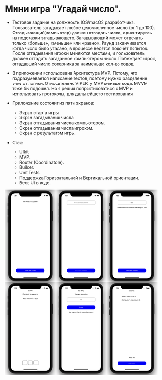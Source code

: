 # Мини игра "Угадай число".

- Тестовое задание на должность IOS/macOS разработчика.
    Пользователь загадывает любое целочисленное число (от 1 до 100). Отгадывающий(компьютер) должен отгадать число, ориентируясь на подсказки загадывающего. Загадывающий может отвечать только «больше», «меньше» или «равно». Раунд заканчивается когда число было угадано, в процессе ведётся подсчёт попыток. После отгадывания игроки меняются местами, и пользователь должен отгадать загаданное компьютером число. Побеждает игрок, отгадавший число соперника за наименьше кол-во ходов.
    
- В приложении использована Архитектура MVP. Потому, что подразумевается написание тестов, поэтому нужно разделение view от логики. Относительно VIPER, у MVP меньше кода. MVVM тоже бы подошел. Но я решил попрактиковаться с MVP и использовать протоколы, для дальнейшего тестирования.  

- Приложение состояит из пяти экранов:
    - Экран старта игры.
    - Экран загадывания числа.
    - Экран отгадывания числа компьютером.
    - Экран отгадывания числа игроком.
    - Экран с результатом игры.
- Стэк: 
    - UIkit.
    - MVP.
    - Router (Coordinatore).
    - Builder.
    - Unit Tests
    - Поддержка Горизонтальной и Вертикальной ориентации.
    - Весь UI в коде.

<p align="center">
<img src="https://github.com/iamalexmih/guessNumberGameTestTask/blob/main/screenShots/screens.png" 
alt="screenshots main Screen App" width="1000" />
</p>
